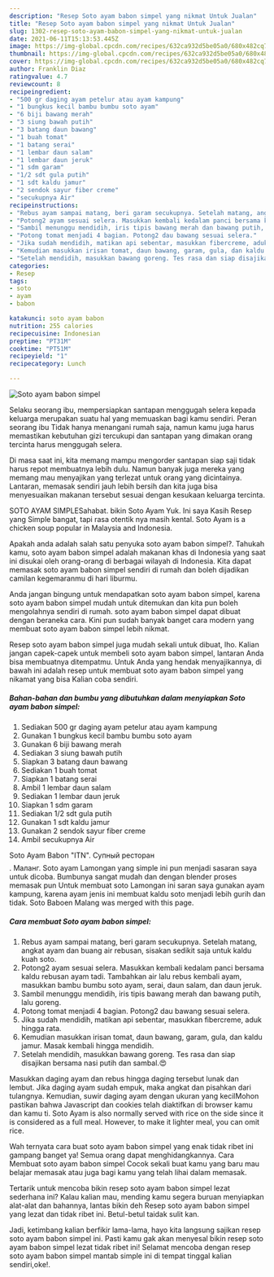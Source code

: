 ```yaml
---
description: "Resep Soto ayam babon simpel yang nikmat Untuk Jualan"
title: "Resep Soto ayam babon simpel yang nikmat Untuk Jualan"
slug: 1302-resep-soto-ayam-babon-simpel-yang-nikmat-untuk-jualan
date: 2021-06-11T15:13:53.445Z
image: https://img-global.cpcdn.com/recipes/632ca932d5be05a0/680x482cq70/soto-ayam-babon-simpel-foto-resep-utama.jpg
thumbnail: https://img-global.cpcdn.com/recipes/632ca932d5be05a0/680x482cq70/soto-ayam-babon-simpel-foto-resep-utama.jpg
cover: https://img-global.cpcdn.com/recipes/632ca932d5be05a0/680x482cq70/soto-ayam-babon-simpel-foto-resep-utama.jpg
author: Franklin Diaz
ratingvalue: 4.7
reviewcount: 8
recipeingredient:
- "500 gr daging ayam petelur atau ayam kampung"
- "1 bungkus kecil bambu bumbu soto ayam"
- "6 biji bawang merah"
- "3 siung bawah putih"
- "3 batang daun bawang"
- "1 buah tomat"
- "1 batang serai"
- "1 lembar daun salam"
- "1 lembar daun jeruk"
- "1 sdm garam"
- "1/2 sdt gula putih"
- "1 sdt kaldu jamur"
- "2 sendok sayur fiber creme"
- "secukupnya Air"
recipeinstructions:
- "Rebus ayam sampai matang, beri garam secukupnya. Setelah matang, angkat ayam dan buang air rebusan, sisakan sedikit saja untuk kaldu kuah soto."
- "Potong2 ayam sesuai selera. Masukkan kembali kedalam panci bersama kaldu rebusan ayam tadi. Tambahkan air lalu rebus kembali ayam, masukkan bambu bumbu soto ayam, serai, daun salam, dan daun jeruk."
- "Sambil menunggu mendidih, iris tipis bawang merah dan bawang putih, lalu goreng."
- "Potong tomat menjadi 4 bagian. Potong2 dau bawang sesuai selera."
- "Jika sudah mendidih, matikan api sebentar, masukkan fibercreme, aduk hingga rata."
- "Kemudian masukkan irisan tomat, daun bawang, garam, gula, dan kaldu jamur. Masak kembali hingga mendidih."
- "Setelah mendidih, masukkan bawang goreng. Tes rasa dan siap disajikan bersama nasi putih dan sambal.😍"
categories:
- Resep
tags:
- soto
- ayam
- babon

katakunci: soto ayam babon 
nutrition: 255 calories
recipecuisine: Indonesian
preptime: "PT31M"
cooktime: "PT51M"
recipeyield: "1"
recipecategory: Lunch

---
```



![Soto ayam babon simpel](https://img-global.cpcdn.com/recipes/632ca932d5be05a0/680x482cq70/soto-ayam-babon-simpel-foto-resep-utama.jpg)

Selaku seorang ibu, mempersiapkan santapan menggugah selera kepada keluarga merupakan suatu hal yang memuaskan bagi kamu sendiri. Peran seorang ibu Tidak hanya menangani rumah saja, namun kamu juga harus memastikan kebutuhan gizi tercukupi dan santapan yang dimakan orang tercinta harus menggugah selera.

Di masa  saat ini, kita memang mampu mengorder santapan siap saji tidak harus repot membuatnya lebih dulu. Namun banyak juga mereka yang memang mau menyajikan yang terlezat untuk orang yang dicintainya. Lantaran, memasak sendiri jauh lebih bersih dan kita juga bisa menyesuaikan makanan tersebut sesuai dengan kesukaan keluarga tercinta. 

SOTO AYAM SIMPLESahabat. bikin Soto Ayam Yuk. Ini saya Kasih Resep yang Simple bangat, tapi rasa otentik nya masih kental. Soto Ayam is a chicken soup popular in Malaysia and Indonesia.

Apakah anda adalah salah satu penyuka soto ayam babon simpel?. Tahukah kamu, soto ayam babon simpel adalah makanan khas di Indonesia yang saat ini disukai oleh orang-orang di berbagai wilayah di Indonesia. Kita dapat memasak soto ayam babon simpel sendiri di rumah dan boleh dijadikan camilan kegemaranmu di hari liburmu.

Anda jangan bingung untuk mendapatkan soto ayam babon simpel, karena soto ayam babon simpel mudah untuk ditemukan dan kita pun boleh mengolahnya sendiri di rumah. soto ayam babon simpel dapat dibuat dengan beraneka cara. Kini pun sudah banyak banget cara modern yang membuat soto ayam babon simpel lebih nikmat.

Resep soto ayam babon simpel juga mudah sekali untuk dibuat, lho. Kalian jangan capek-capek untuk membeli soto ayam babon simpel, lantaran Anda bisa membuatnya ditempatmu. Untuk Anda yang hendak menyajikannya, di bawah ini adalah resep untuk membuat soto ayam babon simpel yang nikamat yang bisa Kalian coba sendiri.

<!--inarticleads1-->

##### Bahan-bahan dan bumbu yang dibutuhkan dalam menyiapkan Soto ayam babon simpel:

1. Sediakan 500 gr daging ayam petelur atau ayam kampung
1. Gunakan 1 bungkus kecil bambu bumbu soto ayam
1. Gunakan 6 biji bawang merah
1. Sediakan 3 siung bawah putih
1. Siapkan 3 batang daun bawang
1. Sediakan 1 buah tomat
1. Siapkan 1 batang serai
1. Ambil 1 lembar daun salam
1. Sediakan 1 lembar daun jeruk
1. Siapkan 1 sdm garam
1. Sediakan 1/2 sdt gula putih
1. Gunakan 1 sdt kaldu jamur
1. Gunakan 2 sendok sayur fiber creme
1. Ambil secukupnya Air


Soto Ayam Babon &#34;ITN&#34;. Супный ресторан$$$$. Маланг. Soto ayam Lamongan yang simple ini pun menjadi sasaran saya untuk dicoba. Bumbunya sangat mudah dan dengan blender proses memasak pun Untuk membuat soto Lamongan ini saran saya gunakan ayam kampung, karena ayam jenis ini membuat kaldu soto menjadi lebih gurih dan tidak. Soto Baboen Malang was merged with this page. 

<!--inarticleads2-->

##### Cara membuat Soto ayam babon simpel:

1. Rebus ayam sampai matang, beri garam secukupnya. Setelah matang, angkat ayam dan buang air rebusan, sisakan sedikit saja untuk kaldu kuah soto.
1. Potong2 ayam sesuai selera. Masukkan kembali kedalam panci bersama kaldu rebusan ayam tadi. Tambahkan air lalu rebus kembali ayam, masukkan bambu bumbu soto ayam, serai, daun salam, dan daun jeruk.
1. Sambil menunggu mendidih, iris tipis bawang merah dan bawang putih, lalu goreng.
1. Potong tomat menjadi 4 bagian. Potong2 dau bawang sesuai selera.
1. Jika sudah mendidih, matikan api sebentar, masukkan fibercreme, aduk hingga rata.
1. Kemudian masukkan irisan tomat, daun bawang, garam, gula, dan kaldu jamur. Masak kembali hingga mendidih.
1. Setelah mendidih, masukkan bawang goreng. Tes rasa dan siap disajikan bersama nasi putih dan sambal.😍


Masukkan daging ayam dan rebus hingga daging tersebut lunak dan lembut. Jika daging ayam sudah empuk, maka angkat dan pisahkan dari tulangnya. Kemudian, suwir daging ayam dengan ukuran yang kecilMohon pastikan bahwa Javascript dan cookies telah diaktifkan di browser kamu dan kamu ti. Soto Ayam is also normally served with rice on the side since it is considered as a full meal. However, to make it lighter meal, you can omit rice. 

Wah ternyata cara buat soto ayam babon simpel yang enak tidak ribet ini gampang banget ya! Semua orang dapat menghidangkannya. Cara Membuat soto ayam babon simpel Cocok sekali buat kamu yang baru mau belajar memasak atau juga bagi kamu yang telah lihai dalam memasak.

Tertarik untuk mencoba bikin resep soto ayam babon simpel lezat sederhana ini? Kalau kalian mau, mending kamu segera buruan menyiapkan alat-alat dan bahannya, lantas bikin deh Resep soto ayam babon simpel yang lezat dan tidak ribet ini. Betul-betul taidak sulit kan. 

Jadi, ketimbang kalian berfikir lama-lama, hayo kita langsung sajikan resep soto ayam babon simpel ini. Pasti kamu gak akan menyesal bikin resep soto ayam babon simpel lezat tidak ribet ini! Selamat mencoba dengan resep soto ayam babon simpel mantab simple ini di tempat tinggal kalian sendiri,oke!.


